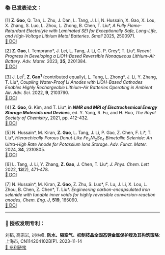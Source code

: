 ### 📚 已发表论文：
[1] **Z. Gao**, Q. Tan, L. Zhu, J. Dan, L. Tang, J. Li, N. Hussain, X. Gao, X. Lou, X. Zhang, S. Luo, L. Zhou, L. Zhong, B. Chen, T. Liu*, *A Fully Flame-Retardant Electrolyte with Laminated SEI for Exceptionally Safe, Long-Life, and High-Voltage Lithium Metal Batteries*. *Small* 2025, 2500971.  
[🔗 DOI](https://doi.org/10.1002/smll.202500971)

[2] **Z. Gao**, I. Temprano*, J. Lei, L. Tang, J. Li, C. P. Grey*, T. Liu*, *Recent Progress in Developing a LiOH-Based Reversible Nonaqueous Lithium–Air Battery*. *Adv. Mater.* 2023, **35**, 2201384.  
[🔗 DOI](https://doi.org/10.1002/adma.202201384)

[3] J. Lei<sup>1</sup>, **Z. Gao<sup>1</sup>** (contributed equally), L. Tang, L. Zhong*, J. Li, Y. Zhang, T. Liu*, *Coupling Water-Proof Li Anodes with LiOH-Based Cathodes Enables Highly Rechargeable Lithium–Air Batteries Operating in Ambient Air*. *Adv. Sci.* 2022, **9**, 2103760.  
[🔗 DOI](https://doi.org/10.1002/advs.202103760)

[4] **Z. Gao**, G. Kim, and T. Liu*, in ***NMR and MRI of Electrochemical Energy Storage Materials and Devices***, ed. Y. Yang, R. Fu, and H. Huo, *The Royal Society of Chemistry*, 2021, pp. 412-432.  
[🔗 DOI](https://doi.org/10.1039/9781839160097)

[5] N. Hussain*, M. Kiran, **Z. Gao**, L. Tang, J. Li, P. Gao, Z. Chen, F. Li*, T. Liu*, *Hierarchically Porous Donut-Like Fe<sub>3</sub>Ni<sub>2</sub>Se<sub>4</sub> Bimetallic Selenide: An Ultra-High Rate Anode for Potassium Ions Storage*. *Adv. Funct. Mater.* 2024, **34**, 2310805.  
[🔗 DOI](https://doi.org/10.1002/adfm.202310805)

[6] L. Tang, J. Li, Y. Zhang, **Z. Gao**, J. Chen, T. Liu*, *J. Phys. Chem. Lett* 2022, **13**(2), 471-478.  
[🔗 DOI](https://pubs.acs.org/doi/10.1021/acs.jpclett.1c03470)

[7] N. Hussain*, M. Kiran, **Z. Gao**, Z. Zhu, S. Luo*, F. Lu, J. Li, X. Lou, L. Zhou, B. Chen, Z. Chen*, T. Liu*. *Engineering carbon-encapsulated iron selenide with tunable inner voids for highly reversible conversion-reaction anodes*, *Chem. Eng. J*, **519**, 165090.  
[🔗 DOI](https://doi.org/10.1016/j.cej.2025.165090)

---

### 📜 授权发明专利：
刘韬, 高宗岩, 刘林峰. **防水、隔空气、抑制枝晶全固态锂金属保护膜及其构筑策略**: 上海市, CN114204102B[P]. 2023-11-14  
[🔗 专利链接](https://kns.cnki.net/kcms2/article/abstract?v=__pNPjlwk1qK9FioFRDrQMMVI-nfa1_ppuO7vm9GEUV57Xs6SWkntkQ6btfBSXDNwMD1NIKJDy8FnMhnerlTKtZCT5goWgBpfbxkYDur_AzIg9cT2NP-XkRvWl-SniLAXhY2SIz4al5t9-oQxBeCJSMAGfik-f8gQXaTTX1UnEHXbo4PRMZv_g==&uniplatform=NZKPT&language=CHS)